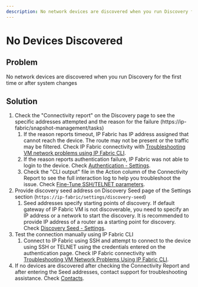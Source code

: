```yaml
---
description: No network devices are discovered when you run Discovery for the first time or after system changes.
---
```


# No Devices Discovered

## Problem

No network devices are discovered when you run Discovery for the first
time or after system changes

## Solution

1.  Check the "Connectivity report" on the Discovery page to see the
    specific addresses attempted and the reason for the failure (https://ip-fabric/snapshot-management/tasks)
    1.  If the reason reports timeout, IP Fabric has IP address assigned
        that cannot reach the device. The route may not be present or
        the traffic may be filtered. Check IP Fabric connectivity
        with [Troubleshooting VM network problems using IP Fabric
        CLI](../../../../System_Administration/Command_Line_Interface/troubleshooting.md).
    2.  If the reason reports authentication failure, IP Fabric was not
        able to login to the device. Check [Authentication -
        Settings](../../../../IP_Fabric_Settings/authentication.md).
    3.  Check the "CLI output" file in the Action column of the
        Connectivity Report to see the full interaction log to help you
        troubleshoot the issue. Check [Fine-Tune SSH/TELNET
        parameters](../finetune-ssh-telnet).
2.  Provide discovery seed address on Discovery Seed page of the
    Settings section (`https://ip-fabric/settings/discovery-seed`)
    1.  Seed addresses specify starting points of discovery. If default
        gateway of IP Fabric VM is not discoverable, you need to specify
        an IP address or a network to start the discovery. It is
        recommended to provide IP address of a router as a starting
        point for discovery. Check [Discovery Seed -
        Settings](../../../../IP_Fabric_Settings/discovery_seed.md).
3.  Test the connection manually using IP Fabric CLI
    1.  Connect to IP Fabric using SSH and attempt to connect to the
        device using SSH or TELNET using the credentials entered on the
        authentication page. Check IP Fabric connectivity
        with [Troubleshooting VM Network Problems Using IP Fabric
        CLI](../../../../System_Administration/Command_Line_Interface/troubleshooting.md).
4.  If no devices are discovered after checking the Connectivity Report
    and after entering the Seed addresses, contact support for
    troubleshooting assistance. Check [Contacts](../../../../support/index.md#contact).
